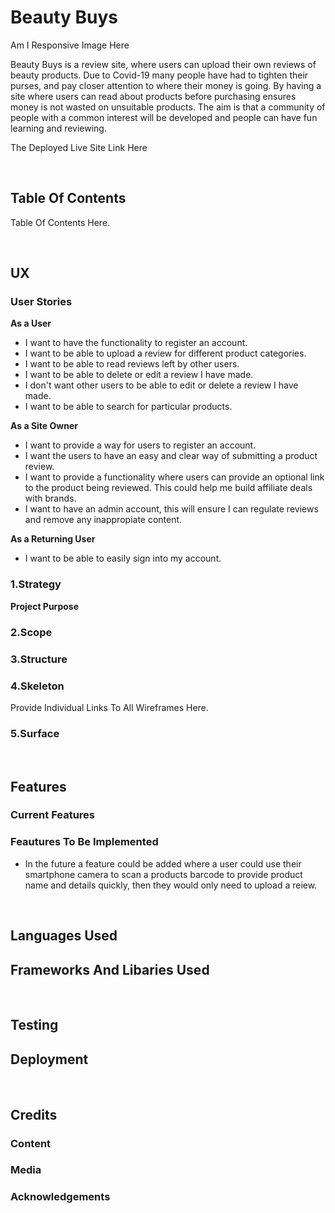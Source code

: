# Beauty Buys

Am I Responsive Image Here

Beauty Buys is a review site, where users can upload their own reviews of beauty products. Due to Covid-19 many people have had to tighten
their purses, and pay closer attention to where their money is going. By having a site where users can read about products before purchasing
ensures money is not wasted on unsuitable products. The aim is that a community of people with a common interest will be developed and 
people can have fun learning and reviewing.

The Deployed Live Site Link Here 

<br>

## Table Of Contents 

Table Of Contents Here.

<br>

## UX 

### User Stories 

**As a User**

* I want to have the functionality to register an account.
* I want to be able to upload a review for different product categories. 
* I want to be able to read reviews left by other users.
* I want to be able to delete or edit a review I have made. 
* I don't want other users to be able to edit or delete a review I have made.
* I want to be able to search for particular products.

**As a Site Owner**

* I want to provide a way for users to register an account.
* I want the users to have an easy and clear way of submitting a product review. 
* I want to provide a functionality where users can provide an optional link to the product being reviewed. This could help me build affiliate
  deals with brands.
* I want to have an admin account, this will ensure I can regulate reviews and remove any inappropiate content. 

**As a Returning User**

* I want to be able to easily sign into my account. 

### 1.Strategy 

**Project Purpose**

### 2.Scope

### 3.Structure

### 4.Skeleton

Provide Individual Links To All Wireframes Here.

### 5.Surface

<br>

## Features 

### Current Features 

### Feautures To Be Implemented

* In the future a feature could be added where a user could use their smartphone camera to scan a products barcode to provide product name 
  and details quickly, then they would only need to upload a reiew. 

<br>

## Languages Used 

## Frameworks And Libaries Used 

<br>

## Testing 

## Deployment 

<br>

## Credits 

### Content 

### Media

### Acknowledgements